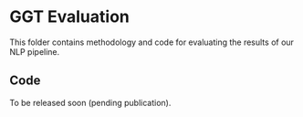 # GGT Evaluation
This folder contains methodology and code for evaluating the results of our NLP pipeline.

## Code
To be released soon (pending publication).